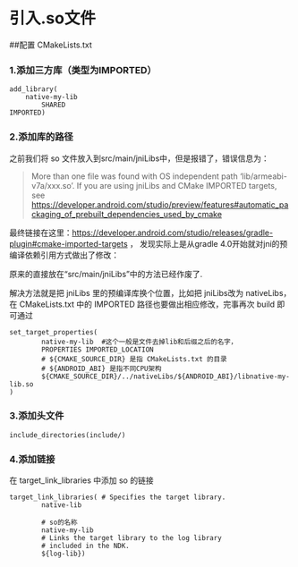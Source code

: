 # 引入.so文件

##配置 CMakeLists.txt

### 1.添加三方库（类型为IMPORTED）
```text
add_library(
    native-my-lib
        SHARED
IMPORTED)
```

### 2.添加库的路径

之前我们将 so 文件放入到src/main/jniLibs中，但是报错了，错误信息为：
> More than one file was found with OS independent path ‘lib/armeabi-v7a/xxx.so’. 
>If you are using jniLibs and CMake IMPORTED targets, 
>see https://developer.android.com/studio/preview/features#automatic_packaging_of_prebuilt_dependencies_used_by_cmake

最终链接在这里：https://developer.android.com/studio/releases/gradle-plugin#cmake-imported-targets ，
发现实际上是从gradle 4.0开始就对jni的预编译依赖引用方式做出了修改：

原来的直接放在“src/main/jniLibs”中的方法已经作废了.

解决方法就是把 jniLibs 里的预编译库换个位置，比如把 jniLibs改为 nativeLibs，
在 CMakeLists.txt 中的 IMPORTED 路径也要做出相应修改，完事再次 build 即可通过

```text
set_target_properties(
        native-my-lib  #这个一般是文件去掉lib和后缀之后的名字，
        PROPERTIES IMPORTED_LOCATION
        # ${CMAKE_SOURCE_DIR} 是指 CMakeLists.txt 的目录
        # ${ANDROID_ABI} 是指不同CPU架构
        ${CMAKE_SOURCE_DIR}/../nativeLibs/${ANDROID_ABI}/libnative-my-lib.so
)
```

### 3.添加头文件
```text
include_directories(include/)
```

### 4.添加链接
在 target_link_libraries 中添加 so 的链接
```text
target_link_libraries( # Specifies the target library.
        native-lib

        # so的名称
        native-my-lib
        # Links the target library to the log library
        # included in the NDK.
        ${log-lib})
```